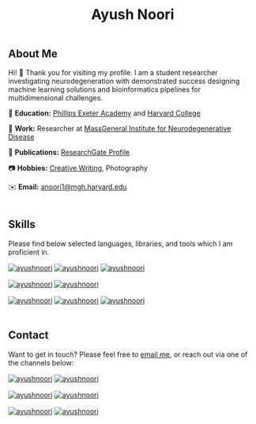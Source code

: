 <h1 align="center">Ayush Noori</h1>

<h2 align="left" style="padding-top:20px">About Me</h3>

Hi! 👋 Thank you for visiting my profile. I am a student researcher investigating neurodegeneration with demonstrated success designing machine learning solutions and bioinformatics pipelines for multidimensional challenges.

🎒 **Education:** [Phillips Exeter Academy](https://www.exeter.edu/) and [Harvard College](https://college.harvard.edu/)

🏥 **Work:** Researcher at [MassGeneral Institute for Neurodegenerative Disease](https://www.massgeneral.org/neurology/mind/)

📕 **Publications:** [ResearchGate Profile](https://www.researchgate.net/profile/Ayush-Noori/research)

📷 **Hobbies:** [Creative Writing](http://mediaroom.scholastic.com/press-release/teens-nationwide-receive-top-honors-2020-scholastic-art-writing-awards), Photography

✉️ **Email:** [anoori1@mgh.harvard.edu](mailto:anoori1@mgh.harvard.edu)

<h2 align="left" style="padding-top:20px">Skills</h3>

Please find below selected languages, libraries, and tools which I am proficient in.

<p align="left">

<a href="https://www.r-project.org/" target="blank"><img align="center" src="https://img.shields.io/badge/Language-R-276DC3?style=for-the-badge&logo=r" alt="ayushnoori"/></a> <a href="https://www.python.org/" target="blank"><img align="center" src="https://img.shields.io/badge/Language-Python-3776AB?style=for-the-badge&logo=python" alt="ayushnoori"/></a> <a href="https://www.oracle.com/java/" target="blank"><img align="center" src="https://img.shields.io/badge/Language-Java-007396?style=for-the-badge&logo=java" alt="ayushnoori"/></a>

<a href="https://html.spec.whatwg.org/" target="blank"><img align="center" src="https://img.shields.io/badge/Language-HTML5-E34F26?style=for-the-badge&logo=html5" alt="ayushnoori"/></a> <a href="https://www.w3.org/TR/CSS/#css" target="blank"><img align="center" src="https://img.shields.io/badge/Language-CSS3-1572B6?style=for-the-badge&logo=css3" alt="ayushnoori"/></a>



<a href="https://pytorch.org/" target="blank"><img align="center" src="https://img.shields.io/badge/Library-PyTorch-EE4C2C?style=for-the-badge&logo=pytorch" alt="ayushnoori"/></a> <a href="https://www.tensorflow.org/" target="blank"><img align="center" src="https://img.shields.io/badge/Library-TensorFlow-FF6F00?style=for-the-badge&logo=tensorflow" alt="ayushnoori"/></a> <a href="https://www.djangoproject.com/" target="blank"><img align="center" src="https://img.shields.io/badge/Library-Django-092E20?style=for-the-badge&logo=django" alt="ayushnoori"/></a>  

</p>

<h2 align="left" style="padding-top:20px">Contact</h3>

Want to get in touch? Please feel free to [email me](mailto:anoori1@mgh.harvard.edu), or reach out via one of the channels below:

<p align="left">

<a href="https://linkedin.com/in/ayushnoori" target="blank"><img align="center" src="https://img.shields.io/badge/LinkedIn-@ayushnoori-0A66C2?style=for-the-badge&logo=linkedin" alt="ayushnoori"/></a> <a href="https://twitter.com/ayushnoori" target="blank"><img align="center" src="https://img.shields.io/badge/Twitter-@ayushnoori-1DA1F2?style=for-the-badge&logo=twitter" alt="ayushnoori"/></a>

<a href="https://stackoverflow.com/users/14946267" target="blank"><img align="center" src="https://img.shields.io/badge/Stack Overflow-@ayushnoori-F58025?style=for-the-badge&logo=stack-overflow" alt="ayushnoori"/></a> <a href="https://www.researchgate.net/profile/Ayush-Noori" target="blank"><img align="center" src="https://img.shields.io/badge/ResearchGate-@ayushnoori-00CCBB?style=for-the-badge&logo=researchgate" alt="ayushnoori"/></a>

<a href="https://www.facebook.com/ayushnoori" target="blank"><img align="center" src="https://img.shields.io/badge/Facebook-@ayushnoori-1877F2?style=for-the-badge&logo=facebook" alt="ayushnoori"/></a> <a href="https://www.instagram.com/ayushnoori" target="blank"><img align="center" src="https://img.shields.io/badge/Instagram-@ayushnoori-E4405F?style=for-the-badge&logo=instagram" alt="ayushnoori"/></a> 

</p>

<!-- logos from https://simpleicons.org/ -->
<!-- badges from https://shields.io/ -->
<!-- icons from https://github.com/markdown-templates/markdown-emojis -->